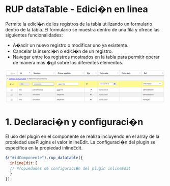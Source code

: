 # RUP dataTable - Edici�n en linea

Permite la edici�n de los registros de la tabla utilizando un formulario dentro de la tabla. El formulario se muestra
dentro de una fila y ofrece las siguientes funcionalidades:

* A�adir un nuevo registro o modificar uno ya existente.
* Cancelar la inserci�n o edici�n de un registro.
* Navegar entre los registros mostrados en la tabla para permitir operar de manera mas �gil sobre los diferentes elementos.

![Imagen 1](img/edicionEnLinea.png)

# 1. Declaraci�n y configuraci�n

El uso del plugin en el componente se realiza incluyendo en el array de la propiedad usePlugins el valor inlineEdit. La configuraci�n del plugin se especifica en la propiedad inlineEdit.

```js
$("#idComponente").rup_datatable({
  inlineEdit:{
  // Propiedades de configuraci�n del plugin inlineEdit
  }
});
```
